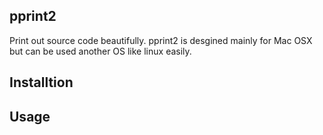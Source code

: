pprint2
---------

Print out source code beautifully.
pprint2 is desgined mainly for Mac OSX
but can be used another OS like linux easily.

Installtion
-----------

Usage
-------


